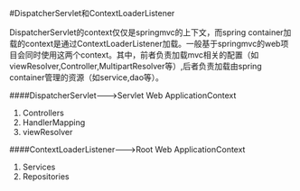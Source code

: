 #DispatcherServlet和ContextLoaderListener

DispatcherServlet的context仅仅是springmvc的上下文，而spring container加载的context是通过ContextLoaderListener加载。一般基于springmvc的web项目会同时使用这两个context。其中，前者负责加载mvc相关的配置（如viewResolver,Controller,MultipartResolver等）,后者负责加载由spring container管理的资源（如service,dao等）。

####DispatcherServlet--->Servlet Web ApplicationContext
1. Controllers
2. HandlerMapping
3. viewResolver

####ContextLoaderListener--->Root Web ApplicationContext
1. Services
2. Repositories